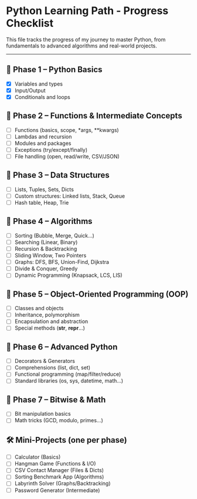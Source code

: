 # Python Learning Path - Progress Checklist

This file tracks the progress of my journey to master Python, from fundamentals to advanced algorithms and real-world projects.

---

## 🧱 Phase 1 – Python Basics
- [x] Variables and types
- [x] Input/Output
- [x] Conditionals and loops

## 🧱 Phase 2 – Functions & Intermediate Concepts
- [ ] Functions (basics, scope, *args, **kwargs)
- [ ] Lambdas and recursion
- [ ] Modules and packages
- [ ] Exceptions (try/except/finally)
- [ ] File handling (open, read/write, CSV/JSON)

## 🧱 Phase 3 – Data Structures
- [ ] Lists, Tuples, Sets, Dicts
- [ ] Custom structures: Linked lists, Stack, Queue
- [ ] Hash table, Heap, Trie

## 🧱 Phase 4 – Algorithms
- [ ] Sorting (Bubble, Merge, Quick...)
- [ ] Searching (Linear, Binary)
- [ ] Recursion & Backtracking
- [ ] Sliding Window, Two Pointers
- [ ] Graphs: DFS, BFS, Union-Find, Dijkstra
- [ ] Divide & Conquer, Greedy
- [ ] Dynamic Programming (Knapsack, LCS, LIS)

## 🧱 Phase 5 – Object-Oriented Programming (OOP)
- [ ] Classes and objects
- [ ] Inheritance, polymorphism
- [ ] Encapsulation and abstraction
- [ ] Special methods (__str__, __repr__...)

## 🧱 Phase 6 – Advanced Python
- [ ] Decorators & Generators
- [ ] Comprehensions (list, dict, set)
- [ ] Functional programming (map/filter/reduce)
- [ ] Standard libraries (os, sys, datetime, math...)

## 🧱 Phase 7 – Bitwise & Math
- [ ] Bit manipulation basics
- [ ] Math tricks (GCD, modulo, primes...)

## 🛠️ Mini-Projects (one per phase)
- [ ] Calculator (Basics)
- [ ] Hangman Game (Functions & I/O)
- [ ] CSV Contact Manager (Files & Dicts)
- [ ] Sorting Benchmark App (Algorithms)
- [ ] Labyrinth Solver (Graphs/Backtracking)
- [ ] Password Generator (Intermediate)